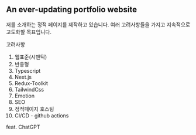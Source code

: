 An ever-updating portfolio website
---

저를 소개하는 정적 페이지를 제작하고 있습니다.
여러 고려사항들을 가지고 지속적으로 고도화할 목표입니다.

고려사항

1. 웹표준(시맨틱)
2. 반응형
3. Typescript
4. Next.js
5. Redux-Toolkit
6. TailwindCss
7. Emotion
8. SEO
9. 정적페이지 호스팅 
10. CI/CD - github actions

feat. ChatGPT

